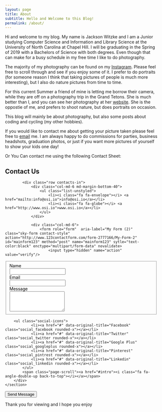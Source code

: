 ```yaml
---
layout: page
title: About
subtitle: Hello and Welcome to this Blog!
permalink: /about/
---
```


Hi and welcome to my blog. My name is Jackson Witzke and I am a Junior studying Computer Science and Information and Library Science at the University of North Carolina at Chapel Hill. I will be graduating in the Spring of 2019 with a Bachelors of Science with both degrees. Even though that can make for a busy schedule in my free time I like to do photography.

The majority of my photography can be found on my [Instagram][instagram]. Please feel free to scroll through and see if you enjoy some of it. I prefer to do portraits (for someone reason I think that taking pictures of people is much more interesting), but I also do nature pictures from time to time. 

For this current Summer a friend of mine is letting me borrow their camera, while they are off on a photography trip in the Grand Tetons. She is much better than I, and you can see her photography at her [website][afp]. She is the oppostie of me, and prefers to shoot nature, but does portraits on occasion. 

This blog will mainly be about photography, but also some posts about coding and cycling (my other hobbies).

If you would like to contact me about getting your picture taken please feel free to [email](mailto:jawitzke14@gmail.com) me. I am always happy to do commissions for parties, business headshots, graduation photos, or just if you want more pictures of yourself to show your kids one day!

Or You Can contact me using the following Contact Sheet:

<section id="contact" class="contacts-section">
	<div class="container content-lg">
		<div class="title-v1">
			<h2>Contact Us</h2>
			</div>

			<div class="row contacts-in">
				<div class="col-md-6 md-margin-bottom-40">
					<ul class="list-unstyled">
						<li><i class="fa fa-envelope"></i> <a href="mailto:info@osi.io">info@osi.io</a></li>
						<li><i class="fa fa-globe"></i> <a href="http://www.osi.io">www.osi.io</a></li>
					</ul>
				</div>

				<div class="col-md-6">
					<form role="form"  aria-label="My Form (2)"  class="sky-form contact-style" action="http://www.123contactform.com/form-2777166/My-Form-2" id="mainform123" method="post" name="mainform123" sytle="text-color:black" enctype="multipart/form-data" novalidate>
						<input type="hidden" name="action" value="verify"/>
<input type="hidden" name="tmp_referer" value=""/>
<input type="hidden" name="tmp_form_host" value="http://www.123contactform.com/form-2777166/My-Form-2"/>
<input type="hidden" size="30" name="viewformr" id="viewformr" value="cfr_1498094396.5972" />
<input type="hidden" name="f_autoresponder" id="f_autoresponder" value="0"/>
<input type="hidden" name="special_autoresponder" id="special_autoresponder" value=""/>
<input type="hidden" id="language" name="language" value="en"/><input type="hidden" id="language-changed" name="languageChanged" value="no"/><div class="class123_maintable maintable_centered form-top-aligned form-top-aligned container-normal" style="" >
						<fieldset>
<div id="fieldcontainer1" data-idcontainer="30070338" class="fieldcontainer currentPage1 currentPageActive  fieldwidth200      "  style="color:black  ">
<div id="row" class="fieldtype-0-0 row row-fluid currentPage1 currentPageActive">
<div class="col-md-7 margin-bottom-20 col-md-offset-0">
<label class="class123-label class123-fieldname    requiredfield " id="id123-title30070338" for="id123-control30070338" >Name</label></div></div>
<div id="rowsec1" class="fieldcontainer fieldtype-0-0 rowdown currentPage1 currentPageActive">
<div class="row rowdownsmall align-left"><input type="hidden" id="errorflagrow1" value=""/><div class="control-row" ><div class="subitem col-lg-6 col-md-6 col-sm-6"><input  id="id123-control30070338" name="control30070338"     onclick=" InputActions(this,'row1');" onkeyup=" InputActions(this,'row1');  " onchange="InputRules(30070338); ;  " type="text" value=""  /></div></div></div></div>
</div>

<div id="fieldcontainer2" data-idcontainer="30070347" class="fieldcontainer currentPage1 currentPageActive  fieldwidth100      "  style="color:black  ">
<div id="row2" class="fieldtype-0-0 row row-fluid currentPage1 currentPageActive">
<div class="subitem col-lg-12 rowup col-md-12 col-sm-12">
<label class="class123-label class123-fieldname    requiredfield " id="id123-title30070347" for="id123-control30070347" >Email</label></div></div>
<div id="rowsec2" class="fieldcontainer fieldtype-0-0 rowdown currentPage1 currentPageActive">
<div class="row rowdownsmall align-left"><input type="hidden" id="errorflagrow2" value=""/><div class="control-row" ><div class="subitem col-lg-6 col-md-6 col-sm-6"><input  id="id123-control30070347" name="control30070347"     onclick=" InputActions(this,'row2');" onkeyup=" InputActions(this,'row2');  " onchange="InputRules(30070347); ;  " type="text" value=""  /></div></div></div></div>
</div>

<div id="fieldcontainer3" data-idcontainer="30070355" class="fieldcontainer currentPage1 currentPageActive  fieldwidth100      "  style=" color:black ">
<div id="row3" class="fieldtype-1-0 row row-fluid currentPage1 currentPageActive">
<div class="subitem col-lg-12 rowup col-md-12 col-sm-12">
<label class="class123-label class123-fieldname    requiredfield " id="id123-title30070355" for="id123-control30070355" >Message</label></div></div>
<div id="rowsec3" class="fieldcontainer fieldtype-1-0 rowdown currentPage1 currentPageActive">
<div class="row rowdownsmall align-left"><input type="hidden" id="errorflagrow3" value=""/><div class="control-row"><div class="subitem col-lg-12 col-md-12 col-sm-12"><div class="textarea-container force_block"><textarea   id="id123-control30070355" name="control30070355" onclick=" InputActions(this,'row3');" onkeyup=" InputActions(this,'row3');  " onchange="InputRules(30070355); ;  " rows="4"  ></textarea></div></div><div class="clear"></div></div></div></div>
</div>

</form>
				</div>
			</div>
		</div>
	

		<ul class="social-icons">
				<li><a href="#" data-original-title="Facebook" class="social_facebook rounded-x"></a></li>
				<li><a href="#" data-original-title="Twitter" class="social_twitter rounded-x"></a></li>
				<li><a href="#" data-original-title="Google Plus" class="social_googleplus rounded-x"></a></li>
				<li><a href="#" data-original-title="Pinterest" class="social_pintrest rounded-x"></a></li>
				<li><a href="#" data-original-title="Linkedin" class="social_linkedin rounded-x"></a></li>
			</ul>
			<span class="page-scroll"><a href="#intro"><i class="fa fa-angle-double-up back-to-top"></i></a></span>
		</div>
	</section>


<div class="row"><div class="subitem col-lg-12 col-md-12 col-sm-12"><div id="checkout_form_con"></div></div></div>

<p><button type="submit" class="btn-u btn-brd btn-brd-hover btn-u-dark">Send Message</button></p>
</div> 
<input type="hidden" name="hiddenfields" id="hiddenfields" value=""/>
		<input type="hidden" name="hiddenfields_pages" id="hiddenfields_pages" value=""/>
		<input type="hidden" name="activepage" id="activepage" value="1"/>
		<input type="hidden" name="totalpages" id="totalpages" value="1"/>
		<input type="hidden" name="nextpagenr" id="nextpagenr" value="2"/>
		<input type="hidden" name="prevpagenr" id="prevpagenr" value="0"/>

Thank you for viewing and I hope you enjoy

<div>
	  <p>
     		<script>
						var week_days = new Array(8);
								week_days[1] = "Sunday";
								week_days[2] = "Monday";
								week_days[3] = "Tuesday";
								week_days[4] = "Wednesday";
								week_days[5] = "Thursday";
								week_days[6] = "Friday";
								week_days[7] = "Saturday";
								
						var month_array = new Array(13);
								month_array[1] = "January";
								month_array[2] = "February";
								month_array[3] = "March";
								month_array[4] = "April";
								month_array[5] = "May";
								month_array[6] = "June";
								month_array[7] = "July";
								month_array[8] = "August";
								month_array[9] = "September";
								month_array[10] = "October";
								month_array[11] = "November";
								month_array[12] = "December";
								
						var date_obj = new 	Date(document.lastModified)
						var curr_day = week_days[date_obj.getDay() + 1]
						var curr_month = month_array[date_obj.getMonth() + 1]
						var curr_date = date_obj.getDate()
						var curr_year = date_obj.getYear()	
							if (curr_year < 2000)
								curr_year+=1900
								document.write("Last updated on" + " " + curr_day + ", " 
								+ curr_month + " " + curr_date + " " + curr_year)
		 </script>
           </p>
      </div>

[instagram]:   https://www.instagram.com/jacksonwitzke/
[afp]:         http://www.alexisfairbanksphotography.com/
